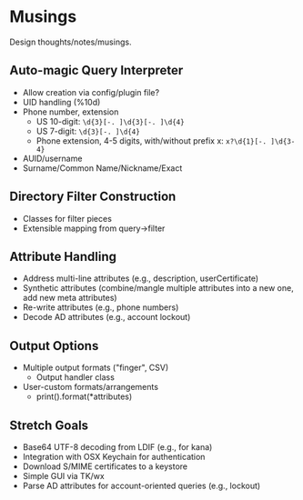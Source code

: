 Musings
=======
Design thoughts/notes/musings.

Auto-magic Query Interpreter
----------------------------
* Allow creation via config/plugin file?
* UID handling (%10d)
* Phone number, extension
  * US 10-digit:
        `\d{3}[-. ]\d{3}[-. ]\d{4}`
  * US 7-digit:
    `\d{3}[-. ]\d{4}`
  * Phone extension, 4-5 digits, with/without prefix x:
    `x?\d{1}[-. ]\d{3-4}`
* AUID/username
* Surname/Common Name/Nickname/Exact

Directory Filter Construction
-----------------------------
* Classes for filter pieces
* Extensible mapping from query->filter

Attribute Handling
------------------
* Address multi-line attributes (e.g., description, userCertificate)
* Synthetic attributes (combine/mangle multiple attributes
  into a new one, add new meta attributes)
* Re-write attributes (e.g., phone numbers)
* Decode AD attributes (e.g., account lockout)

Output Options
--------------
* Multiple output formats ("finger", CSV)
  * Output handler class
* User-custom formats/arrangements
  * print().format(*attributes)

Stretch Goals
-------------
* Base64 UTF-8 decoding from LDIF (e.g., for kana)
* Integration with OSX Keychain for authentication
* Download S/MIME certificates to a keystore
* Simple GUI via TK/wx
* Parse AD attributes for account-oriented queries (e.g., lockout)
